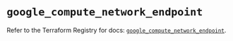 # `google_compute_network_endpoint`

Refer to the Terraform Registry for docs: [`google_compute_network_endpoint`](https://registry.terraform.io/providers/hashicorp/google/6.29.0/docs/resources/compute_network_endpoint).
